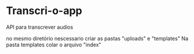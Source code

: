 # Transcri-o-app
API para transcrever audios

no mesmo diretório nescessario criar as pastas "uploads" e "templates"
Na pasta templates colar o arquivo "index"
